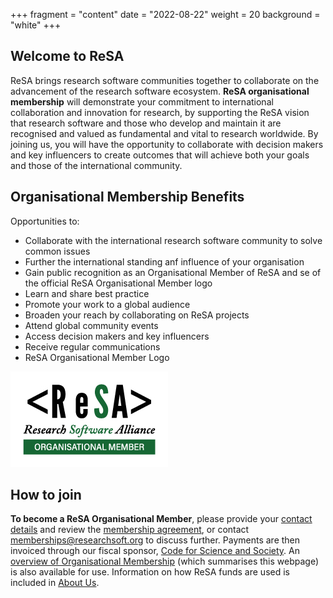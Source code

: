 +++
fragment = "content"
date = "2022-08-22"
weight = 20
background = "white"
+++

## Welcome to ReSA
ReSA brings research software communities together to collaborate on the advancement of the research software ecosystem.
**ReSA organisational membership** will demonstrate your commitment to international collaboration and innovation for research, by supporting the ReSA vision that research software and those who develop and maintain it are recognised and valued as fundamental and vital to research worldwide.
By joining us, you will have the opportunity to collaborate with decision makers and key influencers to create outcomes that will achieve both your goals and those of the international community. 

## Organisational Membership Benefits 

Opportunities to:
- Collaborate with the international research software community to solve common issues
- Further the international standing anf influence of your organisation
- Gain public recognition as an Organisational Member of ReSA and se of the official ReSA Organisational Member logo
- Learn and share best practice 
- Promote your work to a global audience 
- Broaden your reach by collaborating on ReSA projects
- Attend global community events
- Access decision makers and key influencers 
- Receive regular communications
- ReSA Organisational Member Logo 
<img src="ReSAOrganisationalMember.jpg">

## How to join

**To become a ReSA Organisational Member**, please provide your [contact details](https://airtable.com/shrI5UKJesqNoFiD7) and review the [membership agreement](https://docs.google.com/document/d/1arCDTzFaM8gavaSBOFcuHSI_m_WmvV4pJjwDVdNwmbk/edit), or contact [memberships@researchsoft.org](emailto:michelle@researchsoft.org) to discuss further. Payments are then invoiced through our fiscal sponsor, [Code for Science and Society](https://codeforscience.org/). An [overview of Organisational Membership](https://docs.google.com/document/d/1BGRqfSlW9_iBW-qerJLqnzW_z94qg1t8/edit?usp=sharing&ouid=113559921308900252830&rtpof=true&sd=true) (which summarises this webpage) is also available for use. Information on how ReSA funds are used is included in [About Us](https://www.researchsoft.org/about-resa/).


